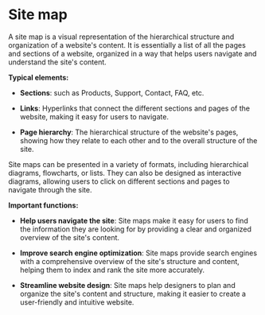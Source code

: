 # Site map

A site map is a visual representation of the hierarchical structure and organization of a website's content. It is essentially a list of all the pages and sections of a website, organized in a way that helps users navigate and understand the site's content.

**Typical elements:**

* **Sections**: such as Products, Support, Contact, FAQ, etc.

* **Links**: Hyperlinks that connect the different sections and pages of the website, making it easy for users to navigate.

* **Page hierarchy**: The hierarchical structure of the website's pages, showing how they relate to each other and to the overall structure of the site.

Site maps can be presented in a variety of formats, including hierarchical diagrams, flowcharts, or lists. They can also be designed as interactive diagrams, allowing users to click on different sections and pages to navigate through the site.

**Important functions:**

* **Help users navigate the site**: Site maps make it easy for users to find the information they are looking for by providing a clear and organized overview of the site's content.

* **Improve search engine optimization**: Site maps provide search engines with a comprehensive overview of the site's structure and content, helping them to index and rank the site more accurately.

* **Streamline website design**: Site maps help designers to plan and organize the site's content and structure, making it easier to create a user-friendly and intuitive website.
